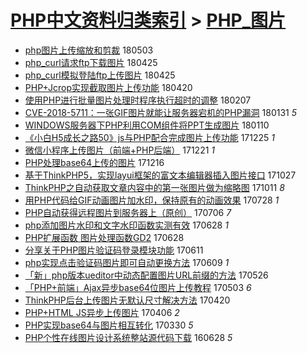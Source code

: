 [PHP中文资料归类索引](../README.md) > [PHP_图片](PHP_图片.md)
====
- [php图片上传缩放和剪裁](http://jkwz.applinzi.com/ittc/7099025325684163595.html#php%E5%9B%BE%E7%89%87%E4%B8%8A%E4%BC%A0%E7%BC%A9%E6%94%BE%E5%92%8C%E5%89%AA%E8%A3%81) 180503  
- [php_curl请求ftp下载图片](http://jkwz.applinzi.com/ittc/7095814725906727946.html#php_curl%E8%AF%B7%E6%B1%82ftp%E4%B8%8B%E8%BD%BD%E5%9B%BE%E7%89%87) 180425  
- [php_curl模拟登陆ftp上传图片](http://jkwz.applinzi.com/ittc/7095814199731291147.html#php_curl%E6%A8%A1%E6%8B%9F%E7%99%BB%E9%99%86ftp%E4%B8%8A%E4%BC%A0%E5%9B%BE%E7%89%87) 180425  
- [PHP+Jcrop实现截取图片上传功能](http://jkwz.applinzi.com/ittc/7094197963985519623.html#PHP%2BJcrop%E5%AE%9E%E7%8E%B0%E6%88%AA%E5%8F%96%E5%9B%BE%E7%89%87%E4%B8%8A%E4%BC%A0%E5%8A%9F%E8%83%BD) 180420  
- [使用PHP进行批量图片处理时程序执行超时的调整](http://jkwz.applinzi.com/ittc/7067478093893993489.html#%E4%BD%BF%E7%94%A8PHP%E8%BF%9B%E8%A1%8C%E6%89%B9%E9%87%8F%E5%9B%BE%E7%89%87%E5%A4%84%E7%90%86%E6%97%B6%E7%A8%8B%E5%BA%8F%E6%89%A7%E8%A1%8C%E8%B6%85%E6%97%B6%E7%9A%84%E8%B0%83%E6%95%B4) 180207  
- [CVE-2018-5711：一张GIF图片就能让服务器宕机的PHP漏洞](http://jkwz.applinzi.com/ittc/7064729078555214859.html#CVE-2018-5711%EF%BC%9A%E4%B8%80%E5%BC%A0GIF%E5%9B%BE%E7%89%87%E5%B0%B1%E8%83%BD%E8%AE%A9%E6%9C%8D%E5%8A%A1%E5%99%A8%E5%AE%95%E6%9C%BA%E7%9A%84PHP%E6%BC%8F%E6%B4%9E) 180131 *5* 
- [WINDOWS服务器下PHP利用COM组件将PPT生成图片](http://jkwz.applinzi.com/ittc/7057076059311195146.html#WINDOWS%E6%9C%8D%E5%8A%A1%E5%99%A8%E4%B8%8BPHP%E5%88%A9%E7%94%A8COM%E7%BB%84%E4%BB%B6%E5%B0%86PPT%E7%94%9F%E6%88%90%E5%9B%BE%E7%89%87) 180110  
- [《小白H5成长之路50》js与PHP配合完成图片上传功能](http://jkwz.applinzi.com/ittc/7050975644773516304.html#%E3%80%8A%E5%B0%8F%E7%99%BDH5%E6%88%90%E9%95%BF%E4%B9%8B%E8%B7%AF50%E3%80%8Bjs%E4%B8%8EPHP%E9%85%8D%E5%90%88%E5%AE%8C%E6%88%90%E5%9B%BE%E7%89%87%E4%B8%8A%E4%BC%A0%E5%8A%9F%E8%83%BD) 171225 *1* 
- [微信小程序上传图片（前端+PHP后端）](http://jkwz.applinzi.com/ittc/7049477199583773712.html#%E5%BE%AE%E4%BF%A1%E5%B0%8F%E7%A8%8B%E5%BA%8F%E4%B8%8A%E4%BC%A0%E5%9B%BE%E7%89%87%EF%BC%88%E5%89%8D%E7%AB%AF%2BPHP%E5%90%8E%E7%AB%AF%EF%BC%89) 171221 *1* 
- [PHP处理base64上传的图片](http://jkwz.applinzi.com/ittc/7047431695190459408.html#PHP%E5%A4%84%E7%90%86base64%E4%B8%8A%E4%BC%A0%E7%9A%84%E5%9B%BE%E7%89%87) 171216  
- [基于ThinkPHP5，实现layui框架的富文本编辑器插入图片接口](http://jkwz.applinzi.com/ittc/7029254324767687696.html#%E5%9F%BA%E4%BA%8EThinkPHP5%EF%BC%8C%E5%AE%9E%E7%8E%B0layui%E6%A1%86%E6%9E%B6%E7%9A%84%E5%AF%8C%E6%96%87%E6%9C%AC%E7%BC%96%E8%BE%91%E5%99%A8%E6%8F%92%E5%85%A5%E5%9B%BE%E7%89%87%E6%8E%A5%E5%8F%A3) 171027  
- [ThinkPHP之自动获取文章内容中的第一张图片做为缩略图](http://jkwz.applinzi.com/ittc/7022843024785277968.html#ThinkPHP%E4%B9%8B%E8%87%AA%E5%8A%A8%E8%8E%B7%E5%8F%96%E6%96%87%E7%AB%A0%E5%86%85%E5%AE%B9%E4%B8%AD%E7%9A%84%E7%AC%AC%E4%B8%80%E5%BC%A0%E5%9B%BE%E7%89%87%E5%81%9A%E4%B8%BA%E7%BC%A9%E7%95%A5%E5%9B%BE) 171011 *8* 
- [用PHP代码给GIF动画图片加水印，保持原有的动画效果](http://jkwz.applinzi.com/ittc/6995383164628108304.html#%E7%94%A8PHP%E4%BB%A3%E7%A0%81%E7%BB%99GIF%E5%8A%A8%E7%94%BB%E5%9B%BE%E7%89%87%E5%8A%A0%E6%B0%B4%E5%8D%B0%EF%BC%8C%E4%BF%9D%E6%8C%81%E5%8E%9F%E6%9C%89%E7%9A%84%E5%8A%A8%E7%94%BB%E6%95%88%E6%9E%9C) 170728 *1* 
- [PHP自动获得远程图片到服务器上（原创）](http://jkwz.applinzi.com/ittc/6987219283271484421.html#PHP%E8%87%AA%E5%8A%A8%E8%8E%B7%E5%BE%97%E8%BF%9C%E7%A8%8B%E5%9B%BE%E7%89%87%E5%88%B0%E6%9C%8D%E5%8A%A1%E5%99%A8%E4%B8%8A%EF%BC%88%E5%8E%9F%E5%88%9B%EF%BC%89) 170706 *7* 
- [php添加图片水印和文字水印函数实测有效](http://jkwz.applinzi.com/ittc/6984315236700914693.html#php%E6%B7%BB%E5%8A%A0%E5%9B%BE%E7%89%87%E6%B0%B4%E5%8D%B0%E5%92%8C%E6%96%87%E5%AD%97%E6%B0%B4%E5%8D%B0%E5%87%BD%E6%95%B0%E5%AE%9E%E6%B5%8B%E6%9C%89%E6%95%88) 170628 *1* 
- [PHP扩展函数 图片处理函数GD2](http://jkwz.applinzi.com/ittc/6984187939343827972.html#PHP%E6%89%A9%E5%B1%95%E5%87%BD%E6%95%B0+%E5%9B%BE%E7%89%87%E5%A4%84%E7%90%86%E5%87%BD%E6%95%B0GD2) 170628  
- [分享关于PHP图片验证码登录模块功能](http://jkwz.applinzi.com/ittc/6977686423959241733.html#%E5%88%86%E4%BA%AB%E5%85%B3%E4%BA%8EPHP%E5%9B%BE%E7%89%87%E9%AA%8C%E8%AF%81%E7%A0%81%E7%99%BB%E5%BD%95%E6%A8%A1%E5%9D%97%E5%8A%9F%E8%83%BD) 170611  
- [php实现点击验证码图片即可自动更换方法](http://jkwz.applinzi.com/ittc/6976942371437544452.html#php%E5%AE%9E%E7%8E%B0%E7%82%B9%E5%87%BB%E9%AA%8C%E8%AF%81%E7%A0%81%E5%9B%BE%E7%89%87%E5%8D%B3%E5%8F%AF%E8%87%AA%E5%8A%A8%E6%9B%B4%E6%8D%A2%E6%96%B9%E6%B3%95) 170609 *1* 
- [「新」php版本ueditor中动态配置图片URL前缀的方法](http://jkwz.applinzi.com/ittc/6971928863155160068.html#%E3%80%8C%E6%96%B0%E3%80%8Dphp%E7%89%88%E6%9C%ACueditor%E4%B8%AD%E5%8A%A8%E6%80%81%E9%85%8D%E7%BD%AE%E5%9B%BE%E7%89%87URL%E5%89%8D%E7%BC%80%E7%9A%84%E6%96%B9%E6%B3%95) 170526  
- [「PHP+前端」Ajax异步base64位图片上传教程](http://jkwz.applinzi.com/ittc/6963248851182945285.html#%E3%80%8CPHP%2B%E5%89%8D%E7%AB%AF%E3%80%8DAjax%E5%BC%82%E6%AD%A5base64%E4%BD%8D%E5%9B%BE%E7%89%87%E4%B8%8A%E4%BC%A0%E6%95%99%E7%A8%8B) 170503 *6* 
- [ThinkPHP后台上传图片无默认尺寸解决方法](http://jkwz.applinzi.com/ittc/6958673495759258629.html#ThinkPHP%E5%90%8E%E5%8F%B0%E4%B8%8A%E4%BC%A0%E5%9B%BE%E7%89%87%E6%97%A0%E9%BB%98%E8%AE%A4%E5%B0%BA%E5%AF%B8%E8%A7%A3%E5%86%B3%E6%96%B9%E6%B3%95) 170420  
- [PHP+HTML JS异步上传图片](http://jkwz.applinzi.com/ittc/6953468743261881349.html#PHP%2BHTML+JS%E5%BC%82%E6%AD%A5%E4%B8%8A%E4%BC%A0%E5%9B%BE%E7%89%87) 170406 *2* 
- [PHP实现base64与图片相互转化](http://jkwz.applinzi.com/ittc/6950838225068360708.html#PHP%E5%AE%9E%E7%8E%B0base64%E4%B8%8E%E5%9B%BE%E7%89%87%E7%9B%B8%E4%BA%92%E8%BD%AC%E5%8C%96) 170330 *5* 
- [PHP个性在线图片设计系统整站源代码下载](http://jkwz.applinzi.com/ittc/6848700891057882116.html#PHP%E4%B8%AA%E6%80%A7%E5%9C%A8%E7%BA%BF%E5%9B%BE%E7%89%87%E8%AE%BE%E8%AE%A1%E7%B3%BB%E7%BB%9F%E6%95%B4%E7%AB%99%E6%BA%90%E4%BB%A3%E7%A0%81%E4%B8%8B%E8%BD%BD) 160628 *5* 
